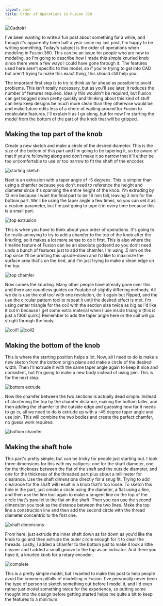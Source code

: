 ```yaml
---
layout: post
title: Order of Operations in Fusion 360
---
```


![Cadtoirl](https://thnikk.github.io/blog/images/knob/knob2knob.jpg)

I've been wanting to write a fun post about something for a while, and though it's apparently been half a year since my last post, I'm happy to be writing something. Today's subject is the order of operations when modeling in Fusion 360. This can be an issue for people who are new to modeling, so I'm going to describe how I made this simple knurled knob since there were a few ways I could have gone through it. The features used here aren't specific to this model, so if you're trying to get into CAD but aren't trying to make this exact thing, this should still help you.

<!--break-->

The important first step is to try to think as far ahead as possible to avoid problems. This isn't totally necessary, but as you'll see later, it reduces the number of features required. Ideally this wouldn't be required, but Fusion can get bogged down pretty quickly and thinking about this kind of stuff can help keep designs be much more clean than they otherwise would be and make future edits less of a chore of waiting around for Fusion to recalculate features. I'll explain it as I go along, but for now I'm starting the model from the bottom of the part of the knob that will be gripped.


## Making the top part of the knob

Create a new sketch and make a circle of the desired diameter. This is the size of the bottom of this part and I'm going to be tapering it, so be aware of that if you're following along and don't make it so narrow that it'll either be too uncomfortable to use or too narrow to fit the shaft of the encoder. 

![starting sketch](https://thnikk.github.io/blog/images/knob/start_sketch.png)

Next is an extrusion with a taper angle of -5 degrees. This is simpler than using a chamfer because you don't need to reference the height and diameter since it's spanning the entire height of the knob. I'm extruding by 13 mm because I want the final part to be 16 mm tall, leaving 3 mm for the bottom part. We'll be using the taper angle a few times, so you can set it as a custom parameter, but I'm just going to type it in every time because this is a small part. 

![top extrusion](https://thnikk.github.io/blog/images/knob/top_extrude.png)

This is when you have to think about your order of operations. It's going to be really annoying to try to add a chamfer to the top of the knob after the knurling, so it makes a lot more sense to do it first. This is also where the timeline feature of Fusion can be an absolute godsend so you don't need undo a bunch of features just to add the chamfer. I'm using .5 mm on the top since I'll be printing this upside-down and I'd like to maximize the surface area that's on the bed, and I'm just trying to make a clean edge on the top.

![top chamfer](https://thnikk.github.io/blog/images/knob/top_chamfer.png)

Now comes the knurling. Many other people have already gone over this and there are countless guides on Youtube of slightly differing methods. All we do is use the coil tool with one revolution, do it again but flipped, and the use the circular pattern tool to repeat it until the desired effect is met. I'm using center triangle for the coil with the section size twice as big as I'd like it cut in because I get some extra material when I use inside triangle (this is just a f360 quirk.) Remember to add the taper angle here or the coil will go stright through the body.

![coil1](https://thnikk.github.io/blog/images/knob/coil1.png)
![coil2](https://thnikk.github.io/blog/images/knob/coil2.png)

## Making the bottom of the knob

This is where the starting position helps a lot. Now, all I need to do is make a new sketch from the bottom origin plane and make a circle of the desired width. Then I'll extrude it with the same taper angle again to keep it nice and consistent, but I'm going to make a new body instead of using join. This is for the next step.

![bottom extrude](https://thnikk.github.io/blog/images/knob/bottom_extrude.png)

Now the chamfer between the two sections is actually dead simple. Instead of shortening the top by the chamfer distance, making the bottom taller, and then adding the chamfer to the outside edge and guessing how far it needs to go in, all we need to do is extrude up with a -45 degree taper angle and use join. This will combine the two bodies and create the perfect chamfer, no guess work required.

![bottom chamfer](https://thnikk.github.io/blog/images/knob/middle_chamfer.png)

## Making the shaft hole

This part's pretty simple, but can be tricky for people just starting out. I took three dimensions for this with my callipers: one for the shaft diameter, one for the thickness between the flat of the shaft and the outside diameter, and one for the thickness of the threaded part plus about a millimeter for clearance. Use the shaft dimensions directly for a snug fit. Trying to add clearance for the shaft will result in a knob that's too loose. To sketch this hole in the part, just create a circle using the diameter, a flat using a line, and then use the line tool again to make a tangent line on the top of the circle that's parallel to the flat on the shaft. Then you can use the second dimension you took as the distance between the two lines. Make the top line a construction line and then add the second circle with the thread diameter concentric to the first one. 

![shaft dimensions](https://thnikk.github.io/blog/images/knob/shaft_sketch.png)

From here, just extrude the inner shaft down as far down as you'd like the knob to go and then extrude the outer circle enough for it to clear the threads. Lastly, I added a chamfer to the bottom just to make it look a little cleaner and I added a small groove to the top as an indicator. And there you have it, a knurled knob for a rotary encoder.

![complete](https://thnikk.github.io/blog/images/knob/complete.png)

This is a pretty simple model, but I wanted to make this post to help people avoid the common pitfalls of modelling in Fusion. I've personally never been the type of person to sketch something out before I model it, and I'd even rather just model something twice for the experience, so putting some thought into the design before getting started helps me quite a bit to keep the features to a minimum.
